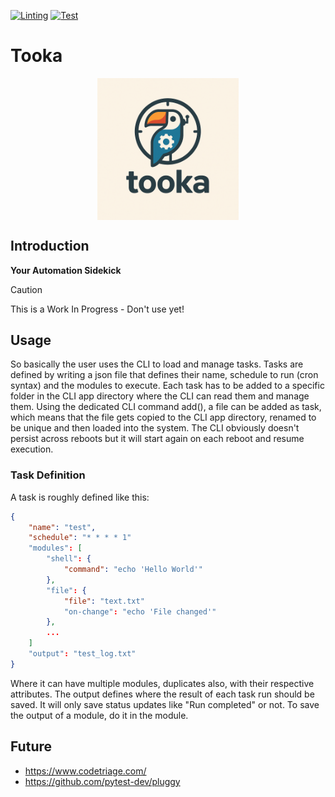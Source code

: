 [![Linting](https://github.com/Benji377/tooka/actions/workflows/lint.yml/badge.svg)](https://github.com/Benji377/tooka/actions/workflows/lint.yml)
[![Test](https://github.com/Benji377/tooka/actions/workflows/test.yml/badge.svg)](https://github.com/Benji377/tooka/actions/workflows/test.yml)

# Tooka
<div align="center">
    <img src="assets/logo.png" alt="Tooka Logo" style="width: 45%; max-width: 400px; vertical-align: middle;">
</div>

## Introduction
**Your Automation Sidekick**

> [!CAUTION]
> This is a Work In Progress - Don't use yet!

## Usage
So basically the user uses the CLI to load and manage tasks. Tasks are defined by writing a json file that defines their name, schedule to run (cron syntax) and the modules to execute.
Each task has to be added to a specific folder in the CLI app directory where the CLI can read them and manage them. Using the dedicated CLI command add(), a file can be added as task, which means
that the file gets copied to the CLI app directory, renamed to be unique and then loaded into the system.
The CLI obviously doesn't persist across reboots but it will start again on each reboot and resume execution.

### Task Definition
A task is roughly defined like this:
```json
{
    "name": "test",
    "schedule": "* * * * 1"
    "modules": [
        "shell": {
            "command": "echo 'Hello World'"
        },
        "file": {
            "file": "text.txt"
            "on-change": "echo 'File changed'"
        },
        ...
    ]
    "output": "test_log.txt"
}
```
Where it can have multiple modules, duplicates also, with their respective attributes. The output defines where the result of each task run should be saved.
It will only save status updates like "Run completed" or not. To save the output of a module, do it in the module.

## Future

- https://www.codetriage.com/
- https://github.com/pytest-dev/pluggy
